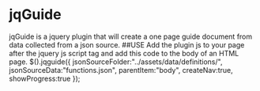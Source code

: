 # jqGuide
jqGuide is a jquery plugin that will  create a one page guide document from data collected from a json source.
##USE
Add the plugin js to your page after the jquery js script tag and add this code to the body of an HTML page.
$().jqguide({
        jsonSourceFolder:"../assets/data/definitions/",
        jsonSourceData:"functions.json",
        parentItem:"body",
        createNav:true,
        showProgress:true
    });
